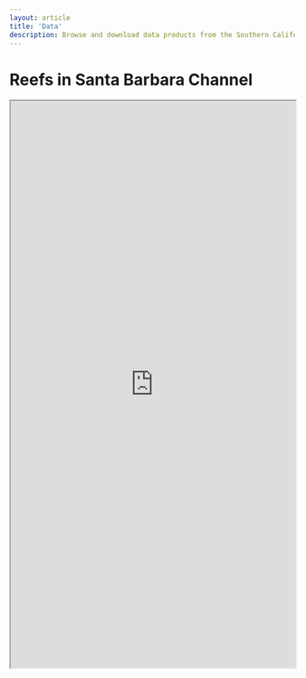 ```yaml
---
layout: article
title: 'Data'
description: Browse and download data products from the Southern California Bight Biodiversity Observation Network (SCBMBON).
---
```


<div class="row">
	<div class="col-lg-12">
		<h1 class="page-header">Reefs in Santa Barbara Channel <small></small></h1>
			<iframe src="https://sbcmbon.shinyapps.io/SBCMBON_Interactive_Map/"  style="border: 0 px; width: 100%; height: 1000px"></iframe>
		</div>	
</div>

